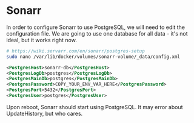 # Sonarr

In order to configure Sonarr to use PostgreSQL, we will need to edit the configuration file.
We are going to use one database for all data - it's not ideal, but it works right now.

```sh
# https://wiki.servarr.com/en/sonarr/postgres-setup
sudo nano /var/lib/docker/volumes/sonarr-volume/_data/config.xml
```

```XML
<PostgresHost>sonarr-db</PostgresHost>
<PostgresLogDb>postgres</PostgresLogDb>
<PostgresMainDb>postgres</PostgresMainDb>
<PostgresPassword>COPY_YOUR_ENV_VAR_HERE</PostgresPassword>
<PostgresPort>5432</PostgresPort>
<PostgresUser>postgres</PostgresUser>
```

Upon reboot, Sonarr should start using PostgreSQL. It may error about UpdateHistory, but who cares.
